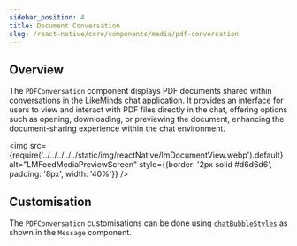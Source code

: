 ```yaml
---
sidebar_position: 4
title: Document Conversation
slug: /react-native/core/components/media/pdf-conversation
---
```


## Overview

The `PDFConversation` component displays PDF documents shared within conversations in the LikeMinds chat application. It provides an interface for users to view and interact with PDF files directly in the chat, offering options such as opening, downloading, or previewing the document, enhancing the document-sharing experience within the chat environment.

<img
src={require('../../../../../static/img/reactNative/lmDocumentView.webp').default}
alt="LMFeedMediaPreviewScreen"
style={{border: '2px solid #d6d6d6', padding: '8px', width: '40%'}}
/>

## Customisation

The `PDFConversation` customisations can be done using [`chatBubbleStyles`](../Message/LMChatroomMessage.md/#customisations) as shown in the `Message` component.
